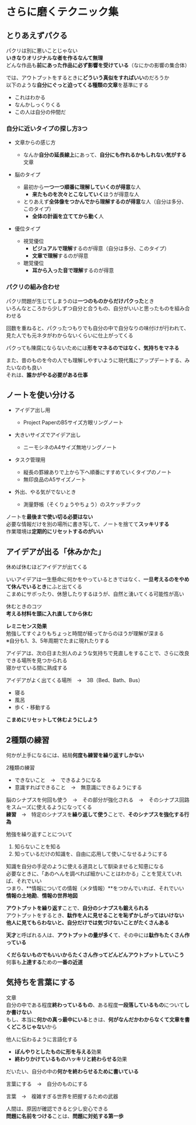 # さらに磨くテクニック集

## とりあえずパクる

パクリは別に悪いことじゃない  
**いきなりオリジナルな者を作るなんて無理**  
どんな作品も**前にあった作品に必ず影響を受けている**（なにかの影響の集合体）

では、アウトプットをするときに**どういう真似をすればいい**のだろうか  
以下のような**自分にぐっと迫ってくる種類の文章**を基準にする

- これはわかる
- なんかしっくりくる
- この人は自分の仲間だ

### 自分に近いタイプの探し方3つ

- 文章からの感じ方
  - なんか**自分の延長線上**にあって、**自分にも作れるかもしれない気がする**文章

- 脳のタイプ
  - 最初から**一つ一つ順番に理解していくのが得意**な人
    - **来たものを次々とこなしていく**ほうが得意な人
  - とりあえず**全体像をつかんでから理解するのが得意**な人（自分は多分、このタイプ）
    - **全体の計画を立ててから動く**人

- 優位タイプ
  - 視覚優位
    - **ビジュアルで理解**するのが得意（自分は多分、このタイプ）
    - **文章で理解**するのが得意
  - 聴覚優位
    - **耳から入った音で理解**するのが得意

### パクリの組み合わせ

パクリ問題が生じてしまうのは**一つのものからだけパクった**とき  
いろんなところから少しずつ自分と合うもの、自分がいいと思ったものを組み合わせる

回数を重ねると、パクったつもりでも自分の中で自分なりの味付けが行われて、見た人でも元ネタがわからないくらいに仕上がってくる

パクっても陳腐にならないためには**形をマネるのではなく、気持ちをマネる**

また、昔のものを今の人でも理解しやすいように現代風にアップデートする、みたいなのも良い  
それは、**誰かがやる必要がある仕事**

## ノートを使い分ける

- アイデア出し用
  - Project PaperのB5サイズ方眼リングノート
- 大きいサイズでアイデア出し
  - ニーモシネのA4サイズ無地リングノート

- タスク管理用
  - 縦長の罫線ありで上から下へ順番にすすめていくタイプのノート
  - 無印良品のA5サイズノート

- 外出、やる気がでないとき
  - 測量野帳（そくりょうやちょう）のスケッチブック

ノートを**最後まで使い切る必要はない**  
必要な情報だけを別の場所に書き写して、ノートを捨てて**スッキリする**  
作業環境は**定期的にリセットするのがいい**

## アイデアが出る「休みかた」

休めば休むほどアイデアが出てくる

いいアイデアは一生懸命に何かをやっているときではなく、**一旦考えるのをやめて休んでいるとき**にふと出てくる  
こまめにサボったり、休憩したりするほうが、自然と湧いてくる可能性が高い

休むときのコツ  
**考える材料を頭に入れ直してから休む**

**レミニセンス効果**  
勉強してすぐよりもちょっと時間が経ってからのほうが理解が深まる  
※自分も1、3、5年周期でたまに現れたりする

アイデアは、次の日また別人のような気持ちで見直しをすることで、さらに改良できる場所を見つかられる  
寝かせている間に熟成する  

アイデアがよく出てくる場所　→　3B（Bed、Bath、Bus）

- 寝る
- 風呂
- 歩く・移動する

**こまめにリセットして休むようにしよう**

## 2種類の練習

何かが上手になるには、結局**何度も練習を繰り返すしかない**

2種類の練習

- できないこと　→　できるようになる
- 意識すればできること　→　無意識にできるようにする

脳のシナプスを何回も使う　→　その部分が強化される　→　そのシナプス回路をスムーズに使えるようになってくる  
**練習**　→　特定のシナプスを**繰り返して使う**ことで、**そのシナプスを強化する行為**

勉強を繰り返すことについて

1. 知らないことを知る
2. 知っているだけの知識を、自由に応用して使いこなせるようにする

知識を自分の手足のように使える道具として馴染ませると知恵になる  
必要なときに、「あのへんを調べれば細かいことはわかる」ことを覚えていれば、それでいい  
つまり、**情報についての情報（メタ情報）**をつかんでいれば、それでいい  
**情報の土地勘**、**情報の世界地図**

**アウトプットを繰り返す**ことで、**自分のシナプスも鍛えられる**  
アウトプットをするとき、**駄作を人に見せることを恥ずかしがってはいけない**  
**他人に見てもらわないと、自分だけでは気づけないことがたくさんある**

**天才**と呼ばれる人は、**アウトプットの量が多く**て、その中には**駄作もたくさん作っている**

**くだらないものでもいいからたくさん作ってどんどんアウトプットしていこう**  
何事も**上達する**ための**一番の近道**

## 気持ちを言葉にする

文章  
自分の中である程度**終わっているもの**、ある程度**一段落しているもの**について**しか書けない**  
もし、本当に**何かの真っ最中にいる**ときは、**何がなんだかわからなくて文章を書くどころじゃない**から

他人に伝わるように言語化する  

- **ぼんやりとしたものに形を与える**効果
- **終わりかけているものハッキリと終わらせる**効果

だいたい、自分の中の**何かを終わらせるために書いている**

言葉にする　→　自分のものにする

言葉　→　複雑すぎる世界を把握するための武器

人間は、原因が確認できると少し安心できる  
**問題に名前をつける**ことは、**問題に対処する第一歩**
